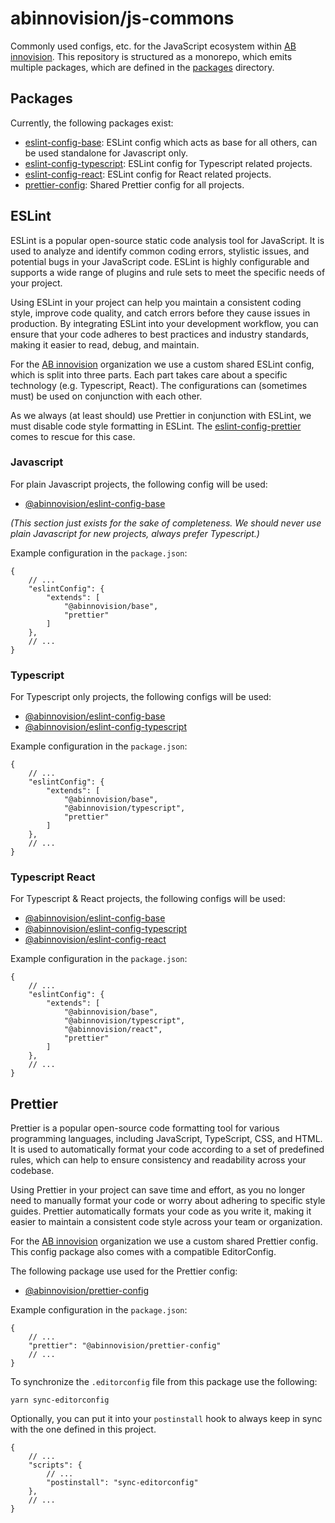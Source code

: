 # abinnovision/js-commons

Commonly used configs, etc. for the JavaScript ecosystem
within [AB innovision](https://github.com/abinnovision). This repository is
structured as a monorepo, which emits multiple packages, which are defined in
the [packages](./packages) directory.

## Packages

Currently, the following packages exist:

* [eslint-config-base](./packages/eslint-config-base): ESLint config which acts
	as base for all others, can be used standalone for Javascript only.
* [eslint-config-typescript](./packages/eslint-config-typescript): ESLint config
	for Typescript related projects.
* [eslint-config-react](./packages/eslint-config-react): ESLint config for React
	related projects.
* [prettier-config](./packages/prettier-config): Shared Prettier config for all
	projects.

## ESLint

ESLint is a popular open-source static code analysis tool for JavaScript. It is
used to analyze and identify common coding errors, stylistic issues, and
potential bugs in your JavaScript code. ESLint is highly configurable and
supports a wide range of plugins and rule sets to meet the specific needs of
your
project.

Using ESLint in your project can help you maintain a consistent coding style,
improve code quality, and catch errors before they cause issues in production.
By integrating ESLint into your development workflow, you can ensure that your
code adheres to best practices and industry standards, making it easier to read,
debug, and maintain.

For the [AB innovision](https://github.com/abinnovision) organization we use a
custom shared ESLint config, which is split into three parts. Each part takes
care about a specific technology (e.g. Typescript, React). The configurations
can (sometimes must) be used on conjunction with each other.

As we always (at least should) use Prettier in conjunction with ESLint, we must
disable code style formatting in ESLint.
The [eslint-config-prettier](https://www.npmjs.com/package/eslint-config-prettier)
comes to rescue for this case.

### Javascript

For plain Javascript projects, the following config will be used:

* [@abinnovision/eslint-config-base](./packages/eslint-config-base)

_(This section just exists for the sake of completeness. We should never use
plain
Javascript for new projects, always prefer Typescript.)_

Example configuration in the `package.json`:

```json5
{
	// ...
	"eslintConfig": {
		"extends": [
			"@abinnovision/base",
			"prettier"
		]
	},
	// ...
}
```

### Typescript

For Typescript only projects, the following configs will be used:

* [@abinnovision/eslint-config-base](./packages/eslint-config-base)
* [@abinnovision/eslint-config-typescript](./packages/eslint-config-typescript)

Example configuration in the `package.json`:

```json5
{
	// ...
	"eslintConfig": {
		"extends": [
			"@abinnovision/base",
			"@abinnovision/typescript",
			"prettier"
		]
	},
	// ...
}
```

### Typescript React

For Typescript & React projects, the following configs will be used:

* [@abinnovision/eslint-config-base](./packages/eslint-config-base)
* [@abinnovision/eslint-config-typescript](./packages/eslint-config-typescript)
* [@abinnovision/eslint-config-react](./packages/eslint-config-react)

Example configuration in the `package.json`:

```json5
{
	// ...
	"eslintConfig": {
		"extends": [
			"@abinnovision/base",
			"@abinnovision/typescript",
			"@abinnovision/react",
			"prettier"
		]
	},
	// ...
}
```

## Prettier

Prettier is a popular open-source code formatting tool for various programming
languages, including JavaScript, TypeScript, CSS, and HTML. It is used to
automatically format your code according to a set of predefined rules, which can
help to ensure consistency and readability across your codebase.

Using Prettier in your project can save time and effort, as you no longer need
to manually format your code or worry about adhering to specific style guides.
Prettier automatically formats your code as you write it, making it easier to
maintain a consistent code style across your team or organization.

For the [AB innovision](https://github.com/abinnovision) organization we use a
custom shared Prettier config. This config package also comes with a compatible
EditorConfig.

The following package use used for the Prettier config:

* [@abinnovision/prettier-config](./packages/prettier-config)

Example configuration in the `package.json`:

```json5
{
	// ...
	"prettier": "@abinnovision/prettier-config"
	// ...
}
```

To synchronize the `.editorconfig` file from this package use the following:

```shell
yarn sync-editorconfig
```

Optionally, you can put it into your `postinstall` hook to always keep in sync
with the one defined in this project.

```json5
{
	// ...
	"scripts": {
		// ...
		"postinstall": "sync-editorconfig"
	},
	// ...
}
```
